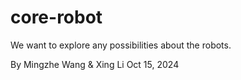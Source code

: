 # core-robot

We want to explore any possibilities about the robots.

By Mingzhe Wang & Xing Li
Oct 15, 2024
